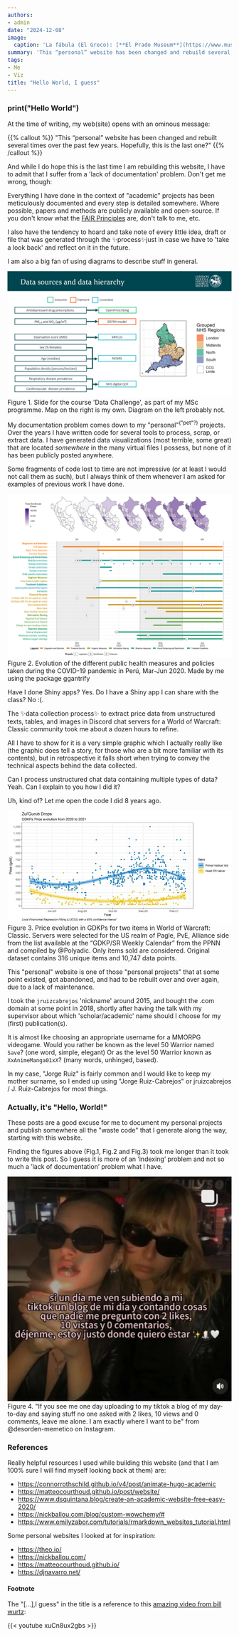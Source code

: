 ```yaml
---
authors:
- admin
date: "2024-12-08"
image:
  caption: 'La fábula (El Greco): [**El Prado Museum**](https://www.museodelprado.es/aprende/enciclopedia/voz/fabula-una-el-greco/2ffa1a48-8d05-4291-a9eb-d0f5e51e6081)'
summary: 'This “personal” website has been changed and rebuild several times over the past few years. Hopefully this is the last one?'
tags:
- Me
- Viz
title: "Hello World, I guess"
---
```


### print("Hello World")

At the time of writing, my web(site) opens with an ominous message: 

{{% callout %}}
"This “personal” website has been changed and rebuilt several times over the past few years. Hopefully, this is the last one?" 
{{% /callout %}}
 
And while I do hope this is the last time I am rebuilding this website, I have to admit that I suffer from a 'lack of documentation' problem. Don't get me wrong, though: 

Everything I have done in the context of "academic" projects has been meticulously documented and every step is detailed somewhere. Where possible, papers and methods are publicly available and open-source. If you don't know what the [FAIR Principles](https://www.nature.com/articles/sdata201618) are, don't talk to me, etc. 

I also have the tendency to hoard and take note of every little idea, draft or file that was generated through the ✨process✨just in case we have to 'take a look back' and reflect on it in the future.

I am also a big fan of using diagrams to describe stuff in general.

<img src="./methods_slide_lshtm.png" alt="Slide">
<figcaption>Figure 1. Slide for the course 'Data Challenge', as part of my MSc programme. Map on the right is my own. Diagram on the left probably not.</figcaption>

My documentation problem comes down to my "personal"<sup>("pet"?)</sup> projects. Over the years I have written code for several tools to process, scrap, or extract data. I have generated data visualizations (most terrible, some great) that are located *somewhere* in the many virtual files I possess, but none of it has been publicly posted anywhere.

Some fragments of code lost to time are not impressive (or at least I would not call them as such), but I always think of them whenever I am asked for examples of previous work I have done. 

<img src="./map_covid_policy_peru.png" alt="COVID-19 Policy Map of Peru">
<figcaption>Figure 2. Evolution of the different public health measures and policies taken during the COVID-19 pandemic in Perú, Mar-Jun 2020. Made by me using the package ggantrify</figcaption>

Have I done Shiny apps? Yes. Do I have a Shiny app I can share with the class? No :(. 

The ✨data collection process✨ to extract price data from unstructured texts, tables, and images in Discord chat servers for a World of Warcraft: Classic community took me about a dozen hours to refine. 

All I have to show for it is a very simple graphic which I actually really like (the graphic does tell a story, for those who are a bit more familiar with its contents), but in retrospective it falls short when trying to convey the technical aspects behind the data collected.

Can I process unstructured chat data containing multiple types of data? Yeah. Can I explain to you how I did it? 

Uh, kind of? Let me open the code I did 8 years ago.

<img src="./trend_cost_gdkp_items.jpg" alt="WoW plot">
<figcaption>Figure 3. Price evolution in GDKPs for two items in World of Warcraft: Classic. Servers were selected for the US realm of Pagle, PvE, Alliance side from the list available at the “GDKP/SR Weekly Calendar” from the PPNN and compiled by @Polyadic. Only items sold are considered. Original dataset contains 316 unique items and 10,747 data points. </figcaption>

This "personal" website is one of those "personal projects" that at some point existed, got abandoned, and had to be rebuilt over and over again, due to a lack of maintenance.

I took the `jruizcabrejos` 'nickname' around 2015, and bought the .com domain at some point in 2018, shortly after having the talk with my supervisor about which 'scholar/academic' name should I choose for my (first) publication(s). 

It is almost like choosing an appropriate username for a MMORPG videogame. Would you rather be known as the level 50 Warrior named `Save`? (one word, simple, elegant) Or as the level 50 Warrior known as `XxAnimeManga01xX`? (many words, unhinged, based).

In my case, "Jorge Ruiz" is fairly common and I would like to keep my mother surname, so I ended up using "Jorge Ruiz-Cabrejos" or jruizcabrejos / J. Ruiz-Cabrejos for most things.

### Actually, it's "Hello, World!"

These posts are a good excuse for me to document my personal projects and publish somewhere all the "waste code" that I generate along the way, starting with this website. 

Finding the figures above (Fig.1, Fig.2 and Fig.3) took me longer than it took to write this post. So I guess it is more of an ’indexing’ problem and not so much a ’lack of documentation’ problem what I have.  

<img src="./meme_tiktok.png" alt="My brain rot">
<figcaption>Figure 4. "If you see me one day uploading to my tiktok a blog of my day-to-day and saying stuff no one asked with 2 likes, 10 views and 0 comments, leave me alone. I am exactly where I want to be" from @desorden-memetico on Instagram.</figcaption>

### References

Really helpful resources I used while building this website (and that I am 100% sure I will find myself looking back at them) are:

- https://connorrothschild.github.io/v4/post/animate-hugo-academic
- https://matteocourthoud.github.io/post/website/
- https://www.dsquintana.blog/create-an-academic-website-free-easy-2020/
- https://nickballou.com/blog/custom-wowchemy/#
- https://www.emilyzabor.com/tutorials/rmarkdown_websites_tutorial.html

Some personal websites I looked at for inspiration:

- https://theo.io/
- https://nickballou.com/
- https://matteocourthoud.github.io/
- https://djnavarro.net/

#### Footnote

The "[...],I guess" in the title is a reference to this [amazing video from bill wurtz](https://www.youtube.com/watch?v=xuCn8ux2gbs):

{{< youtube xuCn8ux2gbs >}}
